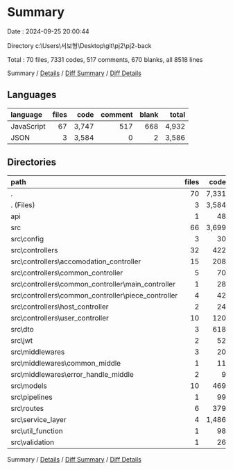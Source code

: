 # Summary

Date : 2024-09-25 20:00:44

Directory c:\\Users\\서보형\\Desktop\\git\\pj2\\pj2-back

Total : 70 files,  7331 codes, 517 comments, 670 blanks, all 8518 lines

Summary / [Details](details.md) / [Diff Summary](diff.md) / [Diff Details](diff-details.md)

## Languages
| language | files | code | comment | blank | total |
| :--- | ---: | ---: | ---: | ---: | ---: |
| JavaScript | 67 | 3,747 | 517 | 668 | 4,932 |
| JSON | 3 | 3,584 | 0 | 2 | 3,586 |

## Directories
| path | files | code | comment | blank | total |
| :--- | ---: | ---: | ---: | ---: | ---: |
| . | 70 | 7,331 | 517 | 670 | 8,518 |
| . (Files) | 3 | 3,584 | 0 | 2 | 3,586 |
| api | 1 | 48 | 22 | 10 | 80 |
| src | 66 | 3,699 | 495 | 658 | 4,852 |
| src\\config | 3 | 30 | 0 | 11 | 41 |
| src\\controllers | 32 | 422 | 65 | 126 | 613 |
| src\\controllers\\accomodation_controller | 15 | 208 | 28 | 56 | 292 |
| src\\controllers\\common_controller | 5 | 70 | 11 | 21 | 102 |
| src\\controllers\\common_controller\\main_controller | 1 | 28 | 2 | 5 | 35 |
| src\\controllers\\common_controller\\piece_controller | 4 | 42 | 9 | 16 | 67 |
| src\\controllers\\host_controller | 2 | 24 | 4 | 4 | 32 |
| src\\controllers\\user_controller | 10 | 120 | 22 | 45 | 187 |
| src\\dto | 3 | 618 | 89 | 53 | 760 |
| src\\jwt | 2 | 52 | 2 | 10 | 64 |
| src\\middlewares | 3 | 20 | 4 | 5 | 29 |
| src\\middlewares\\common_middle | 1 | 11 | 4 | 3 | 18 |
| src\\middlewares\\error_handle_middle | 2 | 9 | 0 | 2 | 11 |
| src\\models | 10 | 469 | 77 | 85 | 631 |
| src\\pipelines | 1 | 99 | 16 | 7 | 122 |
| src\\routes | 6 | 379 | 107 | 114 | 600 |
| src\\service_layer | 4 | 1,486 | 117 | 224 | 1,827 |
| src\\util_function | 1 | 98 | 16 | 12 | 126 |
| src\\validation | 1 | 26 | 2 | 11 | 39 |

Summary / [Details](details.md) / [Diff Summary](diff.md) / [Diff Details](diff-details.md)